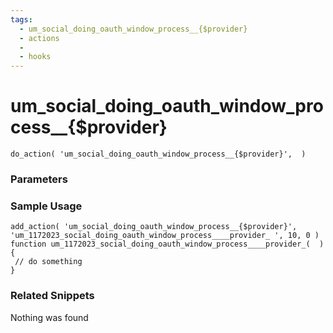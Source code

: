 ```yaml
---
tags: 
  - um_social_doing_oauth_window_process__{$provider}
  - actions
  - 
  - hooks
---
```

# um\_social\_doing\_oauth\_window\_process\_\_{$provider}

``` php:no-line-numbers
do_action( 'um_social_doing_oauth_window_process__{$provider}',  )
```
<div class='hook-sep'></div>

### Parameters

<div class='hook-sep'></div>



### Sample Usage

``` php:no-line-numbers
add_action( 'um_social_doing_oauth_window_process__{$provider}', 'um_1172023_social_doing_oauth_window_process____provider_ ', 10, 0 )
function um_1172023_social_doing_oauth_window_process____provider_(  ){
 // do something
}
```
<div class='hook-sep'></div>



### Related Snippets

Nothing was found


